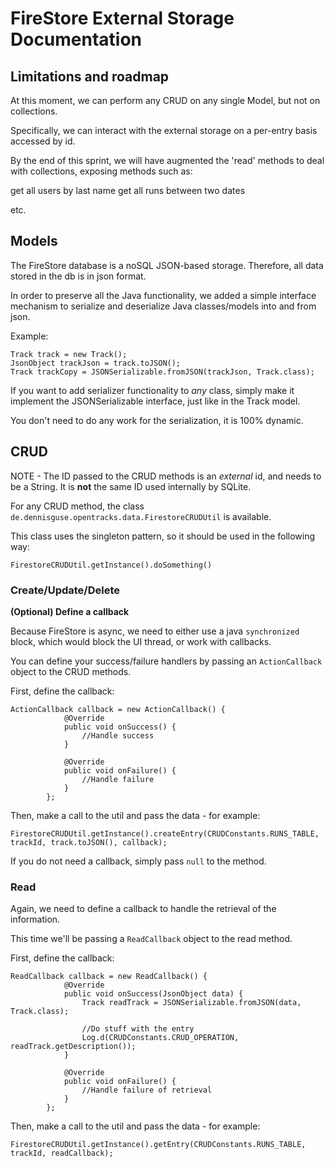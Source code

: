 # FireStore External Storage Documentation

## Limitations and roadmap

At this moment, we can perform any CRUD on any single Model, but not on collections.

Specifically, we can interact with the external storage on a per-entry basis accessed by id.

By the end of this sprint, we will have augmented the 'read' methods to deal with collections, exposing methods such as:

get all users by last name
get all runs between two dates

etc.

## Models

The FireStore database is a noSQL JSON-based storage. Therefore, all data stored in the db is in json format.

In order to preserve all the Java functionality, we added a simple interface mechanism to serialize and deserialize Java classes/models into and from json.

Example:

```
Track track = new Track();
JsonObject trackJson = track.toJSON();
Track trackCopy = JSONSerializable.fromJSON(trackJson, Track.class);
```

If you want to add serializer functionality to _any_ class, simply make it implement the JSONSerializable interface, just like in the Track model.

You don't need to do any work for the serialization, it is 100% dynamic.

## CRUD

NOTE - The ID passed to the CRUD methods is an _external_ id, and needs to be a String. It is **not** the same ID used internally by SQLite.

For any CRUD method, the class ```de.dennisguse.opentracks.data.FirestoreCRUDUtil``` is available.

This class uses the singleton pattern, so it should be used in the following way:

```
FirestoreCRUDUtil.getInstance().doSomething()
```

### Create/Update/Delete

**(Optional) Define a callback**

Because FireStore is async, we need to either use a java ``` synchronized ``` block, which would block the UI thread, or work with callbacks.

You can define your success/failure handlers by passing an ```ActionCallback``` object to the CRUD methods.

First, define the callback:

```
ActionCallback callback = new ActionCallback() {
            @Override
            public void onSuccess() {
                //Handle success
            }

            @Override
            public void onFailure() {
                //Handle failure
            }
        };
```

Then, make a call to the util and pass the data - for example:

```
FirestoreCRUDUtil.getInstance().createEntry(CRUDConstants.RUNS_TABLE, trackId, track.toJSON(), callback);
```

If you do not need a callback, simply pass ```null``` to the method.

### Read

Again, we need to define a callback to handle the retrieval of the information.

This time we'll be passing a ```ReadCallback``` object to the read method.

First, define the callback:

```
ReadCallback callback = new ReadCallback() {
            @Override
            public void onSuccess(JsonObject data) {
                Track readTrack = JSONSerializable.fromJSON(data, Track.class);

                //Do stuff with the entry
                Log.d(CRUDConstants.CRUD_OPERATION, readTrack.getDescription());
            }

            @Override
            public void onFailure() {
                //Handle failure of retrieval
            }
        };
```

Then, make a call to the util and pass the data - for example:

```
FirestoreCRUDUtil.getInstance().getEntry(CRUDConstants.RUNS_TABLE, trackId, readCallback);
```

